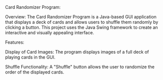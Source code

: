 Card Randomizer Program:

Overview:
The Card Randomizer Program is a Java-based GUI application that displays a deck of cards and allows users to shuffle them randomly by clicking a button. This project uses the Java Swing framework to create an interactive and visually appealing interface.

Features:

Display of Card Images: The program displays images of a full deck of playing cards in the GUI.

Shuffle Functionality: A "Shuffle" button allows the user to randomize the order of the displayed cards.
